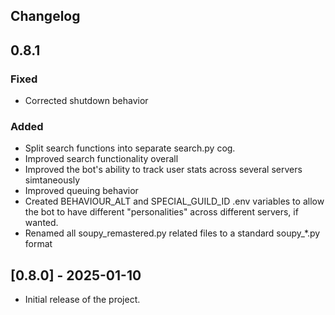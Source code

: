 ## Changelog

## 0.8.1
### Fixed
- Corrected shutdown behavior

### Added
- Split search functions into separate search.py cog.
- Improved search functionality overall
- Improved the bot's ability to track user stats across several servers simtaneously
- Improved queuing behavior
- Created BEHAVIOUR_ALT and SPECIAL_GUILD_ID .env variables to allow the bot to have different "personalities" across different servers, if wanted.
- Renamed all soupy_remastered.py related files to a standard soupy_*.py format

## [0.8.0] - 2025-01-10
- Initial release of the project.
